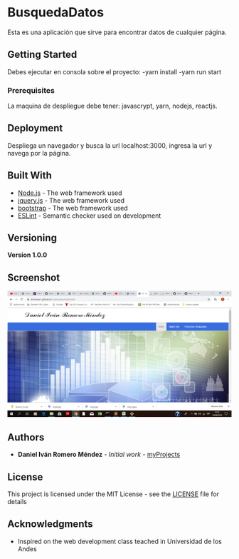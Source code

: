 # BusquedaDatos

Esta es una aplicación que sirve para encontrar datos de cualquier página.

## Getting Started

Debes ejecutar en consola sobre el proyecto:
  -yarn install
  -yarn run start

### Prerequisites

La maquina de despliegue debe tener: javascrypt, yarn, nodejs, reactjs.

## Deployment

Despliega un navegador y busca la url localhost:3000, ingresa la url y navega por la página.

## Built With

* [Node.js](https://nodejs.org/en/) - The web framework used
* [jquery.js](https://jquery.com/) - The web framework used
* [bootstrap](https://getbootstrap.com/) - The web framework used
* [ESLint](https://eslint.org/) - Semantic checker used on development

## Versioning

**Version 1.0.0**

## Screenshot

![screenshot](https://github.com/diromero1/CoverLetter/blob/master/img/screenshot.PNG?raw=true)

## Authors

* **Daniel Iván Romero Méndez** - *Initial work* - [myProjects](https://github.com/diromero1)

## License

This project is licensed under the MIT License - see the [LICENSE](LICENSE) file for details

## Acknowledgments

* Inspired on the web development class teached in Universidad de los Andes

